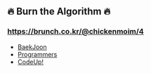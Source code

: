 ## 🔥 Burn the Algorithm 🔥
### https://brunch.co.kr/@chickenmoim/4
* [BaekJoon](https://www.acmicpc.net/)
* [Programmers](https://programmers.co.kr/skill_checks)
* [CodeUp!](https://codeup.kr/problemset.php)
